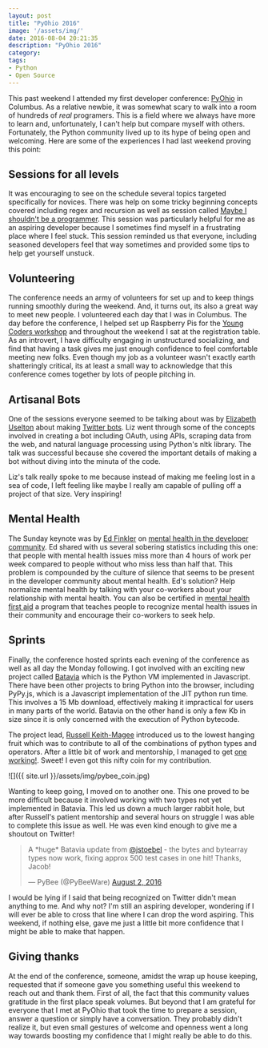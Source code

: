 ```yaml
---
layout: post
title: "PyOhio 2016"
image: '/assets/img/'
date: 2016-08-04 20:21:35
description: "PyOhio 2016"
category:
tags:
- Python
- Open Source
---
```


This past weekend I attended my first developer conference: [PyOhio](http://www.pyohio.org/) in Columbus. As a relative newbie, it was somewhat scary to walk into a room of hundreds of *real* programers. This is a field where we always have more to learn and, unfortunately, I can't help but compare myself with others. Fortunately, the Python community lived up to its hype of being open and welcoming. Here are some of the experiences I had last weekend proving this point:

## Sessions for all levels

It was encouraging to see on the schedule several topics targeted specifically for novices. There was help on some tricky beginning concepts covered including regex and recursion as well as session called [Maybe I shouldn't be a programmer](http://pyohio.org/schedule/presentation/244/). This session was particularly helpful for me as an aspiring developer because I sometimes find myself in a frustrating place where I feel stuck. This session reminded us that everyone, including seasoned developers feel that way sometimes and provided some tips to help get yourself unstuck.

## Volunteering

The conference needs an army of volunteers for set up and to keep things running smoothly during the weekend. And, it turns out, its also a great way to meet new people. I volunteered each day that I was in Columbus. The day before the conference, I helped set up Raspberry Pis for the [Young Coders workshop](http://pyohio.org/young-coders/) and throughout the weekend I sat at the registration table. As an introvert, I have difficulty engaging in unstructured socializing, and find that having a task gives me just enough confidence to feel comfortable meeting new folks. Even though my job as a volunteer wasn't exactly earth shatteringly critical, its at least a small way to acknowledge that this conference comes together by lots of people pitching in.

## Artisanal Bots

One of the sessions everyone seemed to be talking about was by [Elizabeth Uselton](https://twitter.com/lizuselton) about making [Twitter bots](https://docs.google.com/presentation/d/18OKGRFEpEAmq37kOtDPM6aD5hSOdjYVwr6KFUH-D4Yw/edit#slide=id.p). Liz went through some of the concepts involved in creating a bot including OAuth, using APIs, scraping data from the web, and natural language processing using Python's nltk library. The talk was successful  because she covered the important details of making a bot without diving into the minuta of the code.

Liz's talk really spoke to me because instead of making me feeling lost in a sea of code, I left feeling like maybe I really am capable of pulling off a project of that size. Very inspiring!

## Mental Health

The Sunday keynote was by [Ed Finkler](https://twitter.com/funkatron) on [mental health in the developer community](http://pyohio.org/schedule/presentation/221/). Ed shared with us several sobering statistics including this one: that people with mental health issues miss more than 4 hours of work per week compared to people without who miss less than half that. This problem is compounded by the culture of silence that seems to be present in the developer community about mental health. Ed's solution? Help normalize mental health by talking with your co-workers about your relationship with mental health. You can also be certified in [mental health first aid](http://www.mentalhealthfirstaid.org/cs/) a program that teaches people to recognize mental health issues in their community and encourage their co-workers to seek help.

## Sprints

Finally, the conference hosted sprints each evening of the conference as well as all day the Monday following. I got involved with an exciting new project called [Batavia](https://github.com/pybee/batavia/) which is the Python VM implemented in Javascript. There have been other projects to bring Python into the browser, including PyPy.js, which is a Javascript implementation of the JIT python run time. This involves a 15 Mb download, effectively making it impractical for users in many parts of the world. Batavia on the other hand is only a few Kb in size since it is only concerned with the execution of Python bytecode.

The project lead, [Russell Keith-Magee](https://twitter.com/freakboy3742) introduced us to the lowest hanging fruit which was to contribute to all of the combinations of python types and operators. After a little bit of work and mentorship, I managed to get [one working!](https://github.com/pybee/batavia/pull/211). Sweet! I even got this nifty coin for my contribution.

![]({{ site.url }}/assets/img/pybee_coin.jpg)

Wanting to keep going, I moved on to another one.  This one proved to be more difficult because it involved working with two types not yet implemented in Batavia. This led us down a much larger rabbit hole, but after Russell's patient mentorship and several hours on struggle I was able to complete this issue as well. He was even kind enough to give me a shoutout on Twitter!

<blockquote class="twitter-tweet" data-lang="en"><p lang="en" dir="ltr">A *huge* Batavia update from <a href="https://twitter.com/jstoebel">@jstoebel</a> - the bytes and bytearray types now work, fixing approx 500 test cases in one hit! Thanks, Jacob!</p>&mdash; PyBee (@PyBeeWare) <a href="https://twitter.com/PyBeeWare/status/760475184117710848">August 2, 2016</a></blockquote>
<script async src="//platform.twitter.com/widgets.js" charset="utf-8"></script>

I would be lying if I said that being recognized on Twitter didn't mean anything to me. And why not? I'm still an aspiring developer, wondering if I will ever be able to cross that line where I can drop the word aspiring. This weekend, if nothing else, gave me just a little bit more confidence that I might be able to make that happen.

## Giving thanks

At the end of the conference, someone, amidst the wrap up house keeping, requested that if someone gave you something useful this weekend to reach out and thank them. First of all, the fact that this community values gratitude in the first place speak volumes. But beyond that I am grateful for everyone that I met at PyOhio that took the time to prepare a session, answer a question or simply have a conversation. They probably didn't realize it, but even small gestures of welcome and openness went a long way towards boosting my confidence that I might really be able to do this.

